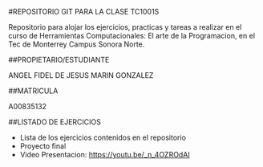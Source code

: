 #REPOSITORIO GIT PARA LA CLASE TC1001S

Repositorio para alojar los ejercicios, practicas y tareas a realizar
en el curso de Herramientas Computacionales: El arte de la Programacion,
en el Tec de Monterrey Campus Sonora Norte.

##PROPIETARIO/ESTUDIANTE

ANGEL FIDEL DE JESUS MARIN GONZALEZ

##MATRICULA

A00835132

##LISTADO DE EJERCICIOS
* Lista de los ejercicios contenidos en el repositorio
* Proyecto final
* Video Presentacion: https://youtu.be/_n_4OZROdAI
